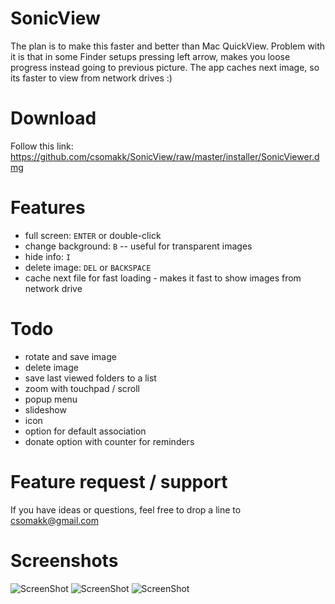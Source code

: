 # SonicView

The plan is to make this faster and better than Mac QuickView. 
Problem with it is that in some Finder setups pressing left arrow, makes you loose progress instead going to previous picture.
The app caches next image, so its faster to view from network drives :) 

# Download

Follow this link: https://github.com/csomakk/SonicView/raw/master/installer/SonicViewer.dmg

# Features
* full screen: `ENTER` or double-click
* change background: `B` -- useful for transparent images
* hide info: `I`
* delete image: `DEL` or `BACKSPACE`
* cache next file for fast loading - makes it fast to show images from network drive

# Todo
* rotate and save image
* delete image
* save last viewed folders to a list
* zoom with touchpad / scroll
* popup menu
* slideshow
* icon
* option for default association
* donate option with counter for reminders  

# Feature request / support
If you have ideas or questions, feel free to drop a line to csomakk@gmail.com   

# Screenshots
![ScreenShot](https://raw.github.com/csomakk/SonicView/master/screenshots/boxing.png)
![ScreenShot](https://raw.github.com/csomakk/SonicView/master/screenshots/transparent1.png)
![ScreenShot](https://raw.github.com/csomakk/SonicView/master/screenshots/transparent2.png)
